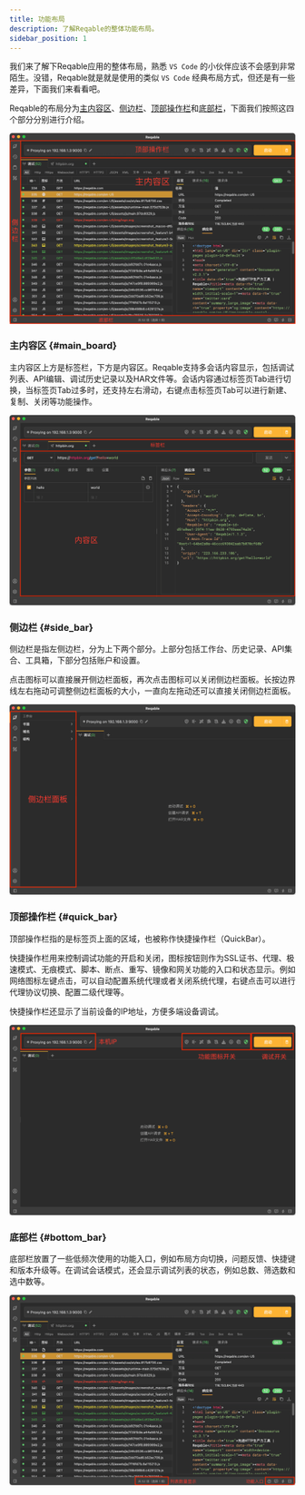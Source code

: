 ```yaml
---
title: 功能布局
description: 了解Reqable的整体功能布局。
sidebar_position: 1
---
```


我们来了解下Reqable应用的整体布局，熟悉 `VS Code` 的小伙伴应该不会感到非常陌生。没错，Reqable就是就是使用的类似 `VS Code` 经典布局方式，但还是有一些差异，下面我们来看看吧。

Reqable的布局分为[主内容区](#main_board)、[侧边栏](#side_bar)、[顶部操作栏](#quick_bar)和[底部栏](#bottom_bar)，下面我们按照这四个部分分别进行介绍。

![](arts/layout_01.png)

### 主内容区 {#main_board}

主内容区上方是标签栏，下方是内容区。Reqable支持多会话内容显示，包括调试列表、API编辑、调试历史记录以及HAR文件等。会话内容通过标签页Tab进行切换，当标签页Tab过多时，还支持左右滑动，右键点击标签页Tab可以进行新建、复制、关闭等功能操作。

![](arts/layout_02.png)

### 侧边栏 {#side_bar}

侧边栏是指左侧边栏，分为上下两个部分。上部分包括工作台、历史记录、API集合、工具箱，下部分包括账户和设置。

点击图标可以直接展开侧边栏面板，再次点击图标可以关闭侧边栏面板。长按边界线左右拖动可调整侧边栏面板的大小，一直向左拖动还可以直接关闭侧边栏面板。

![](arts/layout_03.png)

### 顶部操作栏 {#quick_bar}

顶部操作栏指的是标签页上面的区域，也被称作快捷操作栏（QuickBar）。

快捷操作栏用来控制调试功能的开启和关闭，图标按钮则作为SSL证书、代理、极速模式、无痕模式、脚本、断点、重写、镜像和网关功能的入口和状态显示。例如网络图标左键点击，可以自动配置系统代理或者关闭系统代理，右键点击可以进行代理协议切换、配置二级代理等。

快捷操作栏还显示了当前设备的IP地址，方便多端设备调试。

![](arts/layout_04.png)

### 底部栏 {#bottom_bar}

底部栏放置了一些低频次使用的功能入口，例如布局方向切换，问题反馈、快捷键和版本升级等。在调试会话模式，还会显示调试列表的状态，例如总数、筛选数和选中数等。

![](arts/layout_05.png)


